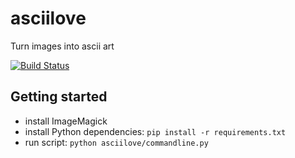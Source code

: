 # asciilove
Turn images into ascii art

[![Build Status](https://snap-ci.com/hamvocke/asciilove/branch/master/build_image)](https://snap-ci.com/hamvocke/asciilove/branch/master)

## Getting started
  * install ImageMagick
  * install Python dependencies: `pip install -r requirements.txt`
  * run script: `python asciilove/commandline.py` 

